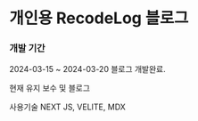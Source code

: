 # 개인용 RecodeLog 블로그

### 개발 기간
2024-03-15 ~ 2024-03-20
블로그 개발완료.

현재 유지 보수 및 블로그

사용기술
NEXT JS, VELITE, MDX
